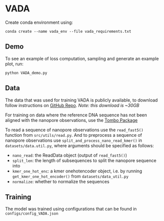 # VADA

Create conda environment using:
```
conda create --name vada_env --file vada_requirements.txt
```

## Demo
To see an example of loss computation, sampling and generate an example plot, run: 

```
python VADA_demo.py 
```

## Data
The data that was used for training VADA is publicly available, to download follow instructions on [GitHub Repo](https://github.com/nanoporetech/bonito/).
*Note: this download is ~30GB*

For training on data where the reference DNA sequence has not been aligned with the nanopore observations, use the [Tombo Package](https://nanoporetech.github.io/tombo/tombo.html)

To read a sequence of nanopore observations use the `read_fast5()` function from `src/utils/read.py`. And to preprocess 
a sequence of nanopore observations use `split_and_process_nano_read_kmer()` in `datasets/data.util.py`, where arguments 
should be specified as follows:
- `nano_read`: the ReadData object (output of `read_fast5()`)
- `split_len`: the length of subsequences to split the nanopore sequence into
- `kmer_one_hot_enc`: a kmer onehotencoder object, i.e. by running `get_kmer_one_hot_encoder()` from `datasets/data_util.py`
- `normalize`: whether to normalize the sequences


## Training
The model was trained using configurations that can be found in `configs/config_VADA.json`
